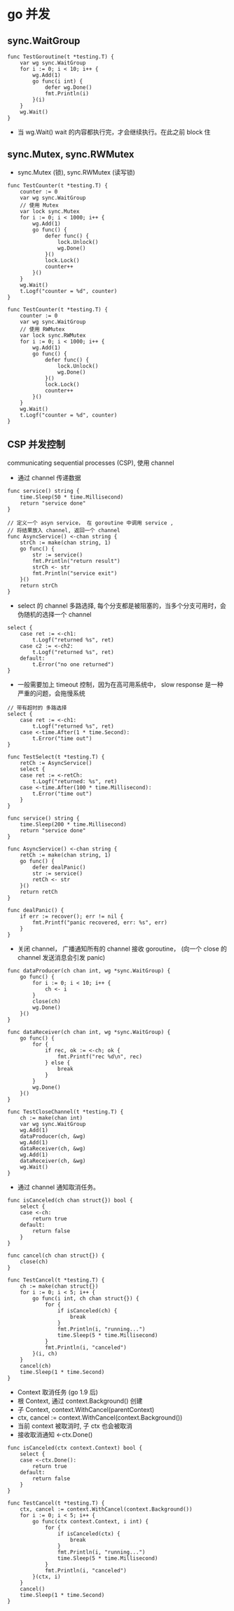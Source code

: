 # go 并发

## sync.WaitGroup
```
func TestGoroutine(t *testing.T) {
	var wg sync.WaitGroup
	for i := 0; i < 10; i++ {
		wg.Add(1)
		go func(i int) {
			defer wg.Done()
			fmt.Println(i)
		}(i)
	}
	wg.Wait()
}
```

* 当 wg.Wait()  wait 的内容都执行完，才会继续执行。在此之前 block 住

## sync.Mutex, sync.RWMutex
* sync.Mutex (锁), sync.RWMutex (读写锁)

```
func TestCounter(t *testing.T) {
	counter := 0
	var wg sync.WaitGroup
    // 使用 Mutex
	var lock sync.Mutex
	for i := 0; i < 1000; i++ {
		wg.Add(1)
		go func() {
			defer func() {
				lock.Unlock()
				wg.Done()
			}()
			lock.Lock()
			counter++
		}()
	}
	wg.Wait()
	t.Logf("counter = %d", counter)
}
```

```
func TestCounter(t *testing.T) {
	counter := 0
	var wg sync.WaitGroup
    // 使用 RWMutex
	var lock sync.RWMutex
	for i := 0; i < 1000; i++ {
		wg.Add(1)
		go func() {
			defer func() {
				lock.Unlock()
				wg.Done()
			}()
			lock.Lock()
			counter++
		}()
	}
	wg.Wait()
	t.Logf("counter = %d", counter)
}

```

## CSP 并发控制
communicating sequential processes (CSP), 使用 channel

* 通过 channel 传递数据

```
func service() string {
	time.Sleep(50 * time.Millisecond)
	return "service done"
}

// 定义一个 asyn service， 在 goroutine 中调用 service ,
// 将结果放入 channel, 返回一个 channel
func AsyncService() <-chan string {
	strCh := make(chan string, 1)
	go func() {
		str := service()
		fmt.Println("return result")
		strCh <- str
		fmt.Println("service exit")
	}()
	return strCh
}

```

* select 的 channel 多路选择, 每个分支都是被阻塞的，当多个分支可用时，会伪随机的选择一个 channel

```
select {
    case ret := <-ch1:
        t.Logf("returned %s", ret)
    case c2 := <-ch2:
        t.Logf("returned %s", ret)
    default:
        t.Error("no one returned")
}
```

* 一般需要加上 timeout 控制，因为在高可用系统中， slow response 是一种严重的问题，会拖慢系统

```
// 带有超时的 多路选择
select {
    case ret := <-ch1:
        t.Logf("returned %s", ret)
    case <-time.After(1 * time.Second):
        t.Error("time out")
}
```

```
func TestSelect(t *testing.T) {
	retCh := AsyncService()
	select {
	case ret := <-retCh:
		t.Logf("returned: %s", ret)
	case <-time.After(100 * time.Millisecond):
		t.Error("time out")
	}
}

func service() string {
	time.Sleep(200 * time.Millisecond)
	return "service done"
}

func AsyncService() <-chan string {
	retCh := make(chan string, 1)
	go func() {
		defer dealPanic()
		str := service()
		retCh <- str
	}()
	return retCh
}

func dealPanic() {
	if err := recover(); err != nil {
		fmt.Printf("panic recovered, err: %s", err)
	}
}

```
* 关闭 channel， 广播通知所有的 channel 接收 goroutine， (向一个 close 的 channel 发送消息会引发 panic)

```
func dataProducer(ch chan int, wg *sync.WaitGroup) {
	go func() {
		for i := 0; i < 10; i++ {
			ch <- i
		}
		close(ch)
		wg.Done()
	}()
}

func dataReceiver(ch chan int, wg *sync.WaitGroup) {
	go func() {
		for {
			if rec, ok := <-ch; ok {
				fmt.Printf("rec %d\n", rec)
			} else {
				break
			}
		}
		wg.Done()
	}()
}

func TestCloseChannel(t *testing.T) {
	ch := make(chan int)
	var wg sync.WaitGroup
	wg.Add(1)
	dataProducer(ch, &wg)
	wg.Add(1)
	dataReceiver(ch, &wg)
	wg.Add(1)
	dataReceiver(ch, &wg)
	wg.Wait()
}

```

* 通过 channel 通知取消任务。

```
func isCanceled(ch chan struct{}) bool {
	select {
	case <-ch:
		return true
	default:
		return false
	}
}

func cancel(ch chan struct{}) {
	close(ch)
}

func TestCancel(t *testing.T) {
	ch := make(chan struct{})
	for i := 0; i < 5; i++ {
		go func(i int, ch chan struct{}) {
			for {
				if isCanceled(ch) {
					break
				}
				fmt.Println(i, "running...")
				time.Sleep(5 * time.Millisecond)
			}
			fmt.Println(i, "canceled")
		}(i, ch)
	}
	cancel(ch)
	time.Sleep(1 * time.Second)
}

```

* Context 取消任务 (go 1.9 后)
* 根 Context, 通过 context.Background() 创建
* 子 Context, context.WithCancel(parentContext)
* ctx, cancel := context.WithCancel(context.Background())
* 当前 context 被取消时, 子 ctx 也会被取消
* 接收取消通知  <-ctx.Done()

```
func isCanceled(ctx context.Context) bool {
	select {
	case <-ctx.Done():
		return true
	default:
		return false
	}
}

func TestCancel(t *testing.T) {
	ctx, cancel := context.WithCancel(context.Background())
	for i := 0; i < 5; i++ {
		go func(ctx context.Context, i int) {
			for {
				if isCanceled(ctx) {
					break
				}
				fmt.Println(i, "running...")
				time.Sleep(5 * time.Millisecond)
			}
			fmt.Println(i, "canceled")
		}(ctx, i)
	}
	cancel()
	time.Sleep(1 * time.Second)
}

```
